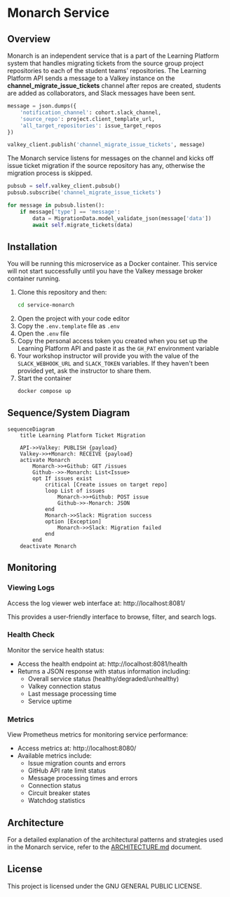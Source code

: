 # Monarch Service

## Overview

Monarch is an independent service that is a part of the Learning Platform system that handles migrating tickets from the source group project repositories to each of the student teams' repositories. The Learning Platform API sends a message to a Valkey instance on the **channel_migrate_issue_tickets** channel after repos are created, students are added as collaborators, and Slack messages have been sent.

```py
message = json.dumps({
    'notification_channel': cohort.slack_channel,
    'source_repo': project.client_template_url,
    'all_target_repositories': issue_target_repos
})

valkey_client.publish('channel_migrate_issue_tickets', message)
```

The Monarch service listens for messages on the channel and kicks off issue ticket migration if the source repository has any, otherwise the migration process is skipped.

```py
pubsub = self.valkey_client.pubsub()
pubsub.subscribe('channel_migrate_issue_tickets')

for message in pubsub.listen():
    if message['type'] == 'message':
        data = MigrationData.model_validate_json(message['data'])
        await self.migrate_tickets(data)
```

## Installation

You will be running this microservice as a Docker container. This service will not start successfully until you have the Valkey message broker container running.


1. Clone this repository and then:
    ```sh
    cd service-monarch
    ```
2. Open the project with your code editor
3. Copy the `.env.template` file as `.env`
4. Open the `.env` file
5. Copy the personal access token you created when you set up the Learning Platform API and paste it as the `GH_PAT` environment variable
6. Your workshop instructor will provide you with the value of the `SLACK_WEBHOOK_URL` and `SLACK_TOKEN` variables. If they haven't been provided yet, ask the instructor to share them.
6. Start the container
    ```sh
    docker compose up
    ```

## Sequence/System Diagram

```mermaid
sequenceDiagram
    title Learning Platform Ticket Migration

    API->>Valkey: PUBLISH {payload}
    Valkey->>+Monarch: RECEIVE {payload}
    activate Monarch
        Monarch->>+Github: GET /issues
        Github-->>-Monarch: List<Issue>
        opt If issues exist
            critical [Create issues on target repo]
            loop List of issues
                Monarch->>+Github: POST issue
                Github->>-Monarch: JSON
            end
            Monarch->>Slack: Migration success
            option [Exception]
                Monarch->>Slack: Migration failed
            end
        end
    deactivate Monarch
```

## Monitoring

### Viewing Logs

Access the log viewer web interface at: http://localhost:8081/

This provides a user-friendly interface to browse, filter, and search logs.

### Health Check

Monitor the service health status:
- Access the health endpoint at: http://localhost:8081/health
- Returns a JSON response with status information including:
  - Overall service status (healthy/degraded/unhealthy)
  - Valkey connection status
  - Last message processing time
  - Service uptime

### Metrics

View Prometheus metrics for monitoring service performance:
- Access metrics at: http://localhost:8080/
- Available metrics include:
  - Issue migration counts and errors
  - GitHub API rate limit status
  - Message processing times and errors
  - Connection status
  - Circuit breaker states
  - Watchdog statistics


## Architecture

For a detailed explanation of the architectural patterns and strategies used in the Monarch service, refer to the [ARCHITECTURE.md](./ARCHITECTURE.md) document.

## License
This project is licensed under the GNU GENERAL PUBLIC LICENSE.

